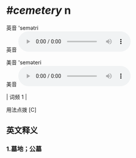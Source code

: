 # ***\#cemetery*** n
英音 'semətri  
英音
<audio src="./media/cemetery1.aac" controls="controls"></audio>

美音 'seməteri  
美音
<audio src="./media/cemetery2.aac" controls="controls"></audio>



| 词频 1 |  

用法点拨  [C]

英文释义
---
### 1.**墓地；公墓**  


